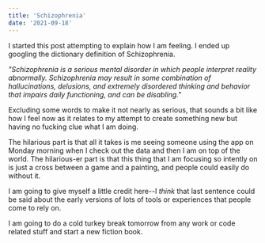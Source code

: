 ```yaml
---
title: 'Schizophrenia'
date: '2021-09-18'
---
```


I started this post attempting to explain how I am feeling. I ended up googling the dictionary definition of Schizophrenia.

<i>"Schizophrenia is a serious mental disorder in which people interpret reality abnormally. Schizophrenia may result in some combination of hallucinations, delusions, and extremely disordered thinking and behavior that impairs daily functioning, and can be disabling."</i>

Excluding some words to make it not nearly as serious, that sounds a bit like how I feel now as it relates to my attempt to create something new but having no fucking clue what I am doing.

The hilarious part is that all it takes is me seeing someone using the app on Monday morning when I check out the data and then I am on top of the world. The hilarious-er part is that this thing that I am focusing so intently on is just a cross between a game and a painting, and people could easily do without it. 

I am going to give myself a little credit here--I <i>think</i> that last sentence could be said about the early versions of lots of tools or experiences that people come to rely on. 

I am going to do a cold turkey break tomorrow from any work or code related stuff and start a new fiction book. 